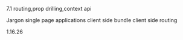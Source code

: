 7.1
routing,prop drilling,context api

Jargon
single page applications
client side bundle
client side routing

1.16.26